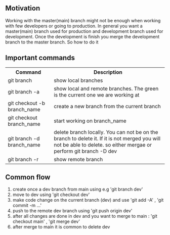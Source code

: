 <h2>Motivation</h2>
Working with the master(main) branch might not be enough when working with few developers or going to production. In general you want a master(main) branch used for production and development branch used for development. Once the development is finish you merge the development branch to the master branch. So how to do it

<h2>Important commands</h2>
 <table>
  <tr>
    <th>Command</th>
    <th>Description</th>
  </tr>
  <tr>
    <td>git branch</td>
    <td>show local branches</td>
  </tr>
  <tr>
    <td>git branch -a</td>
    <td>show local and remote branches. The green is the current one we are working at</td>
  </tr>
  <tr>
    <td>git checkout -b branch_name</td>
    <td>create a new branch from the current branch</td>
  </tr>
  <tr>
    <td>git checkout branch_name</td>
    <td>start working on branch_name</td>
  </tr>
  <tr>
    <td>git branch -d branch_name</td>
    <td>delete branch locally. You can not be on the branch to delete it. If it is not merged you will not be able to delete. so either mergae or perform git branch -D dev</td>
  </tr>
  <tr>
    <td>git branch -r</td>
    <td>show remote branch</td>
  </tr>
</table>

<h2>Common flow</h2>
<ol>
<li>create once a dev branch from main using e.g 'git branch dev'</li>
<li>move to dev using 'git checkout dev'</li>
<li>make code change on the current branch (dev) and use 'git add -A' , 'git commit -m ...'</li>
<li>push to the remote dev branch using 'git push origin dev'</li>
<li>after all changes are done in dev and you want to merge to main : 'git checkout main' , 'git merge dev'</li>
<li>after merge to main it is common to delete dev </li>
</ol>